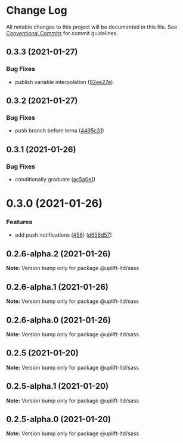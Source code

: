 # Change Log

All notable changes to this project will be documented in this file. See
[Conventional Commits](https://conventionalcommits.org) for commit guidelines.

## 0.3.3 (2021-01-27)

### Bug Fixes

- publish variable interpolation
  ([92ee27e](https://github.com/uplift-ltd/nexus/commit/92ee27e2b1a473d14e95120fd9835f90e2b4b0d0))

## 0.3.2 (2021-01-27)

### Bug Fixes

- push branch before lerna
  ([4495c31](https://github.com/uplift-ltd/nexus/commit/4495c311019edad65242fddfcbec3763a86f528c))

## 0.3.1 (2021-01-26)

### Bug Fixes

- conditionally graduate
  ([ac5a0e1](https://github.com/uplift-ltd/nexus/commit/ac5a0e1fc880399a0b498e7eac042f1572fee991))

# 0.3.0 (2021-01-26)

### Features

- add push notifications ([#56](https://github.com/uplift-ltd/nexus/issues/56))
  ([d656d57](https://github.com/uplift-ltd/nexus/commit/d656d57fa545c77c9c28aab77e57ea43a2bacc60))

## 0.2.6-alpha.2 (2021-01-26)

**Note:** Version bump only for package @uplift-ltd/sass

## 0.2.6-alpha.1 (2021-01-26)

**Note:** Version bump only for package @uplift-ltd/sass

## 0.2.6-alpha.0 (2021-01-26)

**Note:** Version bump only for package @uplift-ltd/sass

## 0.2.5 (2021-01-20)

**Note:** Version bump only for package @uplift-ltd/sass

## 0.2.5-alpha.1 (2021-01-20)

**Note:** Version bump only for package @uplift-ltd/sass

## 0.2.5-alpha.0 (2021-01-20)

**Note:** Version bump only for package @uplift-ltd/sass
